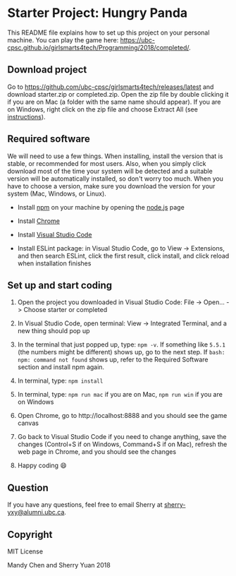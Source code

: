 # Starter Project: Hungry Panda

This README file explains how to set up this project on your personal machine. You can play the game here: https://ubc-cpsc.github.io/girlsmarts4tech/Programming/2018/completed/.

## Download project

Go to https://github.com/ubc-cpsc/girlsmarts4tech/releases/latest and download starter.zip or completed.zip. Open the zip file by double clicking it if you are on Mac (a folder with the same name should appear). If you are on Windows, right click on the zip file and choose Extract All (see [instructions](https://support.microsoft.com/en-us/help/14200/windows-compress-uncompress-zip-files)).

## Required software

We will need to use a few things. When installing, install the version that is stable, or recommended for most users. Also, when you simply click download most of the time your system will be detected and a suitable version will be automatically installed, so don't worry too much. When you have to choose a version, make sure you download the version for your system (Mac, Windows, or Linux).

- Install [npm](https://www.npmjs.com/get-npm) on your machine by opening the [node.js](https://nodejs.org/en/) page

- Install [Chrome](https://www.google.com/chrome/browser/desktop/index.html)

- Install [Visual Studio Code](https://code.visualstudio.com/)

- Install ESLint package: in Visual Studio Code, go to View -> Extensions, and then search ESLint, click the first result, click install, and click reload when installation finishes

## Set up and start coding

1. Open the project you downloaded in Visual Studio Code: File -> Open... -> Choose starter or completed

2. In Visual Studio Code, open terminal: View -> Integrated Terminal, and a new thing should pop up

3. In the terminal that just popped up, type: `npm -v`. If something like `5.5.1` (the numbers might be different) shows up, go to the next step. If `bash: npm: command not found` shows up, refer to the Required Software section and install npm again.

4. In terminal, type: `npm install`

5. In terminal, type: `npm run mac` if you are on Mac, `npm run win` if you are on Windows

6. Open Chrome, go to http://localhost:8888 and you should see the game canvas

7. Go back to Visual Studio Code if you need to change anything, save the changes (Control+S if on Windows, Command+S if on Mac), refresh the web page in Chrome, and you should see the changes

8. Happy coding :smile:

## Question

If you have any questions, feel free to email Sherry at sherry-yxy@alumni.ubc.ca.

## Copyright

MIT License

Mandy Chen and Sherry Yuan 2018
